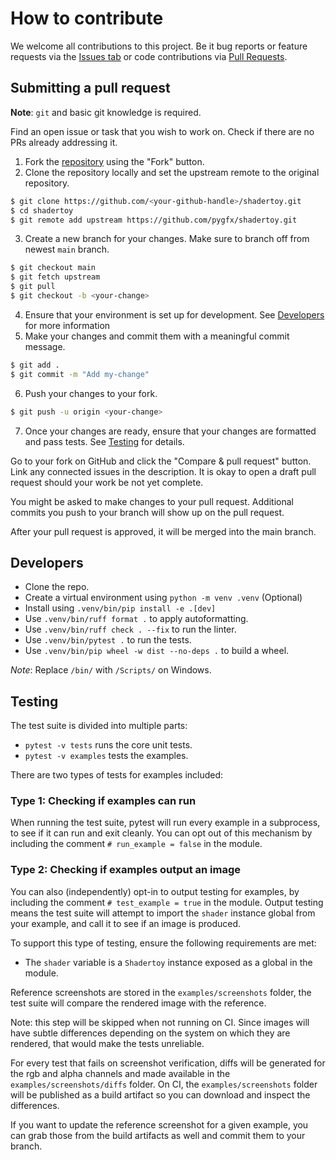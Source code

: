 # How to contribute

We welcome all contributions to this project. Be it bug reports or feature requests via the [Issues tab](https://github.com/pygfx/shadertoy/issues) or code contributions via [Pull Requests](https://github.com/pygfx/shadertoy/pulls).


## Submitting a pull request 

**Note**: `git` and basic git knowledge is required.

Find an open issue or task that you wish to work on. Check if there are no PRs already addressing it.

1. Fork the [repository](https://github.com/pygfx/shadertoy) using the "Fork" button.
2. Clone the repository locally and set the upstream remote to the original repository.
```bash
$ git clone https://github.com/<your-github-handle>/shadertoy.git
$ cd shadertoy
$ git remote add upstream https://github.com/pygfx/shadertoy.git
```
3. Create a new branch for your changes. Make sure to branch off from newest `main` branch.
```bash
$ git checkout main
$ git fetch upstream
$ git pull 
$ git checkout -b <your-change>
```
4. Ensure that your environment is set up for development. See [Developers](#developers) for more information
5. Make your changes and commit them with a meaningful commit message.
```bash
$ git add .
$ git commit -m "Add my-change"
```
6. Push your changes to your fork.
```bash
$ git push -u origin <your-change>
```
7. Once your changes are ready, ensure that your changes are formatted and pass tests. See [Testing](#testing) for details.

Go to your fork on GitHub and click the "Compare & pull request" button. Link any connected issues in the description. It is okay to open a draft pull request should your work be not yet complete.

You might be asked to make changes to your pull request. Additional commits you push to your branch will show up on the pull request.

After your pull request is approved, it will be merged into the main branch.

## Developers

* Clone the repo.
* Create a virtual environment using `python -m venv .venv` (Optional)
* Install using `.venv/bin/pip install -e .[dev]`
* Use `.venv/bin/ruff format .` to apply autoformatting.
* Use `.venv/bin/ruff check . --fix` to run the linter.
* Use `.venv/bin/pytest .` to run the tests.
* Use `.venv/bin/pip wheel -w dist --no-deps .` to build a wheel.

*Note*: Replace `/bin/` with `/Scripts/` on Windows.

## Testing

The test suite is divided into multiple parts:

* `pytest -v tests` runs the core unit tests.
* `pytest -v examples` tests the examples.

There are two types of tests for examples included:

### Type 1: Checking if examples can run

When running the test suite, pytest will run every example in a subprocess, to
see if it can run and exit cleanly. You can opt out of this mechanism by
including the comment `# run_example = false` in the module.

### Type 2: Checking if examples output an image

You can also (independently) opt-in to output testing for examples, by including
the comment `# test_example = true` in the module. Output testing means the test
suite will attempt to import the `shader` instance global from your example, and
call it to see if an image is produced.

To support this type of testing, ensure the following requirements are met:

* The `shader` variable is a `Shadertoy` instance exposed as a global in the module.

Reference screenshots are stored in the `examples/screenshots` folder, the test
suite will compare the rendered image with the reference.

Note: this step will be skipped when not running on CI. Since images will have
subtle differences depending on the system on which they are rendered, that
would make the tests unreliable.

For every test that fails on screenshot verification, diffs will be generated
for the rgb and alpha channels and made available in the
`examples/screenshots/diffs` folder. On CI, the `examples/screenshots` folder
will be published as a build artifact so you can download and inspect the
differences.

If you want to update the reference screenshot for a given example, you can grab
those from the build artifacts as well and commit them to your branch.